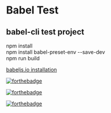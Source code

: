# Babel Test
## babel-cli test project

npm install <br/>
npm install babel-preset-env --save-dev<br/>
npm run build

[babeljs.io installation](https://babeljs.io/docs/setup/#installation "Babel CLI How to use the CLI tools.")

[![forthebadge](http://forthebadge.com/images/badges/built-with-swag.svg)](http://forthebadge.com)

[![forthebadge](http://forthebadge.com/images/badges/powered-by-electricity.svg)](http://forthebadge.com)

[![forthebadge](http://forthebadge.com/images/badges/uses-badges.svg)](http://forthebadge.com)

